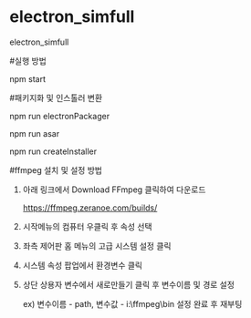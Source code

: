 # electron_simfull
electron_simfull

#실행 방법

npm start

#패키지화 및 인스톨러 변환

npm run electronPackager

npm run asar

npm run createInstaller

#ffmpeg 설치 및 설정 방법
1. 아래 링크에서 Download FFmpeg 클릭하여 다운로드

   https://ffmpeg.zeranoe.com/builds/

2. 시작메뉴의 컴퓨터 우클릭 후 속성 선택

3. 좌측 제어판 홈 메뉴의 고급 시스템 설정 클릭

4. 시스템 속성 팝업에서 환경변수 클릭

5. 상단 상용자 변수에서 새로만들기 클릭 후 변수이름 및 경로 설정

   ex) 변수이름 - path, 변수값 - i:\ffmpeg\bin 설정 완료 후 재부팅